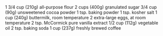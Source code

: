 1 3/4 cup (210g) all-purpose flour
2 cups (400g) granulated sugar
3/4 cup (90g) unsweetened cocoa powder
1 tsp. baking powder
1 tsp. kosher salt
1 cup (240g) buttermilk, room temperature
2 extra-large eggs, at room temperature
2 tsp. McCormick pure vanilla extract
1/2 cup (112g) vegetable oil
2 tsp. baking soda
1 cup (237g) freshly brewed coffee